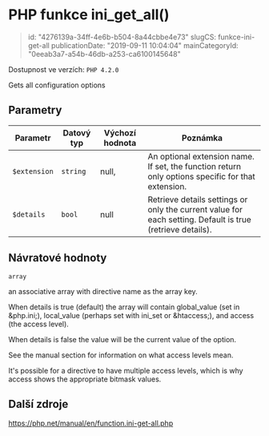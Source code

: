 PHP funkce ini_get_all()
========================

> id: "4276139a-34ff-4e6b-b504-8a44cbbe4e73"
> slugCS: funkce-ini-get-all
> publicationDate: "2019-09-11 10:04:04"
> mainCategoryId: "0eeab3a7-a54b-46db-a253-ca6100145648"

Dostupnost ve verzích: `PHP 4.2.0`

Gets all configuration options


Parametry
--------------

| Parametr | Datový typ | Výchozí hodnota | Poznámka |
|-----|-----|-----|-----|
| `$extension` | `string` | null, | An optional extension name. If set, the function return only options specific for that extension. |
| `$details` | `bool` | null | Retrieve details settings or only the current value for each setting. Default is true (retrieve details). |


Návratové hodnoty
----------------

`array`

an associative array with directive name as the array key.
</p>
<p>
When details is true (default) the array will
contain global_value (set in
&php.ini;), local_value (perhaps set with
ini_set or &htaccess;), and
access (the access level).
</p>
<p>
When details is false the value will be the
current value of the option.
</p>
<p>
See the manual section
for information on what access levels mean.
</p>
<p>
It's possible for a directive to have multiple access levels, which is
why access shows the appropriate bitmask values.

Další zdroje
------------

https://php.net/manual/en/function.ini-get-all.php
